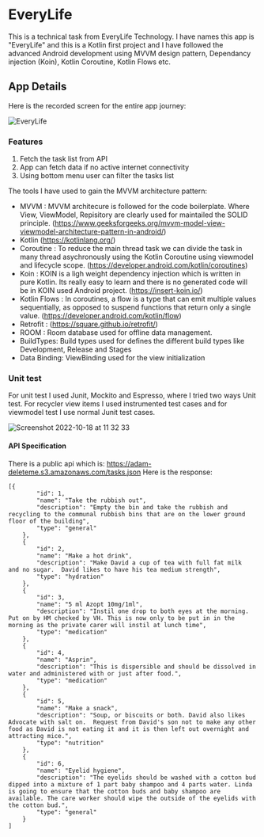 # EveryLife
 
This is a technical task from EveryLife Technology. I have names this app is "EveryLife" and this is a Kotlin first project and I have followed the advanced Android development using MVVM design pattern, Dependancy injection (Koin), Kotlin Coroutine, Kotlin Flows etc.

## App Details

Here is the recorded screen for the entire app journey:

![EveryLife](https://user-images.githubusercontent.com/11981999/196399754-0ee2ddad-5e32-4109-8d12-59c66eb9b7ff.gif)

### Features
1. Fetch the task list from API
2. App can fetch data if no active internet connectivity
3. Using bottom menu user can filter the tasks list

The tools I have used to gain the MVVM architecture pattern:

- MVVM :  MVVM architecure is followed for the code boilerplate. Where View, ViewModel, Repisitory are clearly used for maintailed the SOLID principle. (https://www.geeksforgeeks.org/mvvm-model-view-viewmodel-architecture-pattern-in-android/)
- Kotlin (https://kotlinlang.org/)
- Coroutine : To reduce the main thread task we can divide the task in many thread asychronously using the Kotlin Coroutine using viewmodel and lifecycle scope. (https://developer.android.com/kotlin/coroutines)
- Koin : KOIN is a ligh weight dependency injection which is written in pure Kotlin. Its really easy to learn and there is no generated code will be in KOIN used Android project. (https://insert-koin.io/)
- Kotlin Flows : In coroutines, a flow is a type that can emit multiple values sequentially, as opposed to suspend functions that return only a single value. (https://developer.android.com/kotlin/flow)
- Retrofit : (https://square.github.io/retrofit/)
- ROOM : Room database used for offline data management.
- BuildTypes: Build types used for defines the different build types like Development, Release and Stages
- Data Binding: ViewBinding used for the view initialization

### Unit test

For unit test I used Junit, Mockito and Espresso, where I tried two ways Unit test. For recycler view items I used instrumented test cases and for viewmodel test I use normal Junit test cases.

![Screenshot 2022-10-18 at 11 32 33](https://user-images.githubusercontent.com/11981999/196406960-1827421d-2658-4a8a-8ce4-73cfa922786e.png)


#### API Specification

There is a public api which is: https://adam-deleteme.s3.amazonaws.com/tasks.json
Here is the response:

```
[{
		"id": 1,
		"name": "Take the rubbish out",
		"description": "Empty the bin and take the rubbish and recycling to the communal rubbish bins that are on the lower ground floor of the building",
		"type": "general"
	},
	{
		"id": 2,
		"name": "Make a hot drink",
		"description": "Make David a cup of tea with full fat milk  and no sugar.  David likes to have his tea medium strength",
		"type": "hydration"
	},
	{
		"id": 3,
		"name": "5 ml Azopt 10mg/1ml",
		"description": "Instil one drop to both eyes at the morning. Put on by HM checked by VH. This is now only to be put in in the morning as the private carer will instil at lunch time",
		"type": "medication"
	},
	{
		"id": 4,
		"name": "Asprin",
		"description": "This is dispersible and should be dissolved in water and administered with or just after food.",
		"type": "medication"
	},
	{
		"id": 5,
		"name": "Make a snack",
		"description": "Soup, or biscuits or both. David also likes Advocate with salt on.  Request from David's son not to make any other food as David is not eating it and it is then left out overnight and attracting mice.",
		"type": "nutrition"
	},
	{
		"id": 6,
		"name": "Eyelid hygiene",
		"description": "The eyelids should be washed with a cotton bud dipped into a mixture of 1 part baby shampoo and 4 parts water. Linda is going to ensure that the cotton buds and baby shampoo are available. The care worker should wipe the outside of the eyelids with the cotton bud.",
		"type": "general"
	}
]
```
